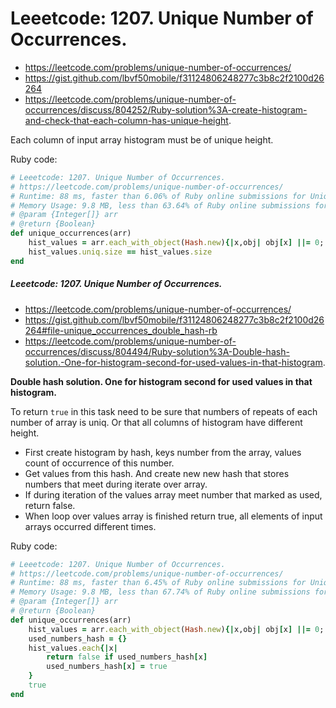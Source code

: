 # Leeetcode: 1207. Unique Number of Occurrences.

- https://leetcode.com/problems/unique-number-of-occurrences/
- https://gist.github.com/lbvf50mobile/f31124806248277c3b8c2f2100d26264
- https://leetcode.com/problems/unique-number-of-occurrences/discuss/804252/Ruby-solution%3A-create-histogram-and-check-that-each-column-has-unique-height.

Each column of input array histogram must be of unique height.

Ruby code:
```Ruby
# Leeetcode: 1207. Unique Number of Occurrences.
# https://leetcode.com/problems/unique-number-of-occurrences/
# Runtime: 88 ms, faster than 6.06% of Ruby online submissions for Unique Number of Occurrences.
# Memory Usage: 9.8 MB, less than 63.64% of Ruby online submissions for Unique Number of Occurrences.
# @param {Integer[]} arr
# @return {Boolean}
def unique_occurrences(arr)
    hist_values = arr.each_with_object(Hash.new){|x,obj| obj[x] ||= 0; obj[x] += 1}.values
    hist_values.uniq.size == hist_values.size
end
```

##### Leeetcode: 1207. Unique Number of Occurrences.

- https://leetcode.com/problems/unique-number-of-occurrences/
- https://gist.github.com/lbvf50mobile/f31124806248277c3b8c2f2100d26264#file-unique_occurrences_double_hash-rb
- https://leetcode.com/problems/unique-number-of-occurrences/discuss/804494/Ruby-solution%3A-Double-hash-solution.-One-for-histogram-second-for-used-values-in-that-histogram.

**Double hash solution. One for histogram second for used values in that histogram.**

To return `true` in this task need to be sure that numbers of repeats of each number of array is uniq. Or that all columns of histogram have different height. 

- First create histogram by hash, keys number from the array, values count of occurrence of this number.
- Get values from this hash. And create new new hash that stores numbers that meet during iterate over array.
- If during iteration of the values array meet number that marked as used, return false.
- When loop over values array is finished return true, all elements of input arrays occurred different times. 

Ruby code:
```Ruby
# Leeetcode: 1207. Unique Number of Occurrences.
# https://leetcode.com/problems/unique-number-of-occurrences/
# Runtime: 88 ms, faster than 6.45% of Ruby online submissions for Unique Number of Occurrences.
# Memory Usage: 9.8 MB, less than 67.74% of Ruby online submissions for Unique Number of
# @param {Integer[]} arr
# @return {Boolean}
def unique_occurrences(arr)
    hist_values = arr.each_with_object(Hash.new){|x,obj| obj[x] ||= 0; obj[x] += 1}.values
    used_numbers_hash = {}
    hist_values.each{|x| 
        return false if used_numbers_hash[x]
        used_numbers_hash[x] = true
    }
    true
end 
```